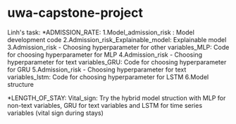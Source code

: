 # uwa-capstone-project

Linh's task:
*ADMISSION_RATE: 
1.Model_admission_risk : Model development code
2.Admission_risk_Explainable_model: Explainable model
3.Admission_risk - Choosing hyperparameter for other variables_MLP: Code for choosing hyperparameter for MLP
4.Admission_risk - Choosing hyperparameter for text variables_GRU: Code for choosing hyperparameter for GRU
5.Admission_risk - Choosing hyperparameter for text variables_lstm: Code for choosing hyperparameter for LSTM
6.Model structure

*LENGTH_OF_STAY:
Vital_sign: Try the hybrid model struction with MLP for non-text variables, GRU for text variables and LSTM for time series variables (vital sign during stays)



